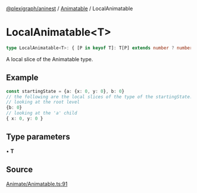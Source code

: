 [@plexigraph/aninest](../../index.md) / [Animatable](../index.md) / LocalAnimatable

# LocalAnimatable\<T\>

```ts
type LocalAnimatable<T>: { [P in keyof T]: T[P] extends number ? number : undefined } & Animatable;
```

A local slice of the Animatable type.

## Example

```ts
const startingState = {a: {x: 0, y: 0}, b: 0}
// the following are the local slices of the type of the startingState:
// looking at the root level
{b: 0}
// looking at the 'a' child
{ x: 0, y: 0 }
```

## Type parameters

• **T**

## Source

[Animate/Animatable.ts:91](https://github.com/plexigraph/aninest/blob/2f19e55/src/Animate/Animatable.ts#L91)
